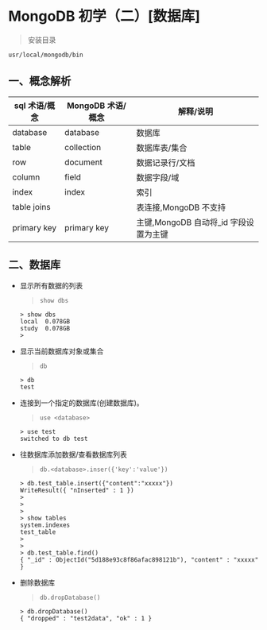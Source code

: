 # MongoDB 初学（二）[数据库]

> 安装目录

`usr/local/mongodb/bin`

## 一、概念解析

| sql 术语/概念 | MongoDB 术语/概念 | 解释/说明                              |
| ------------- | ----------------- | -------------------------------------- |
| database      | database          | 数据库                                 |
| table         | collection        | 数据库表/集合                          |
| row           | document          | 数据记录行/文档                        |
| column        | field             | 数据字段/域                            |
| index         | index             | 索引                                   |
| table joins   |                   | 表连接,MongoDB 不支持                  |
| primary key   | primary key       | 主键,MongoDB 自动将\_id 字段设置为主键 |

## 二、数据库

* 显示所有数据的列表

  > `show dbs`

  ```
  > show dbs
  local  0.078GB
  study  0.078GB
  >
  ```

* 显示当前数据库对象或集合

  > `db`

  ```
  > db   
  test   
  ```

* 连接到一个指定的数据库(创建数据库)。

  > `use <database>`

  ```
  > use test
  switched to db test
  ```

* 往数据库添加数据/查看数据库列表

  > `db.<database>.inser({'key':'value'})`

  
  ```
  > db.test_table.insert({"content":"xxxxx"})
  WriteResult({ "nInserted" : 1 })
  >
  >
  >
  > show tables
  system.indexes
  test_table
  >
  >
  > db.test_table.find()
  { "_id" : ObjectId("5d188e93c8f86afac898121b"), "content" : "xxxxx" }
  ```


* 删除数据库

  >`db.dropDatabase()`

  ```
  > db.dropDatabase()
  { "dropped" : "test2data", "ok" : 1 }
  ```